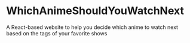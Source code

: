 # WhichAnimeShouldYouWatchNext
A React-based website to help you decide which anime to watch next based on the tags of your favorite shows
